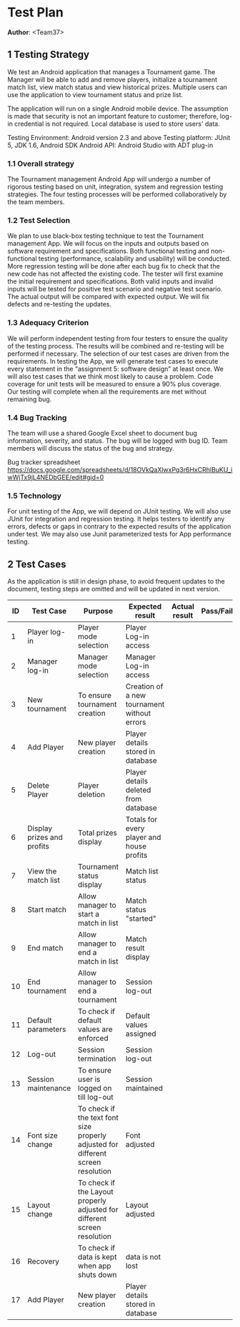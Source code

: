 # Test Plan


**Author**: \<Team37\>

## 1 Testing Strategy

We test an Android application that manages a Tournament game. The Manager will be able to add and remove players, initialize a tournament match list, view match status and view historical prizes. Multiple users can use the application to view tournament status and prize list.

The application will run on a single Android mobile device. The assumption is made that security is not an important feature to customer; therefore, log-in credential is not required. Local database is used to store users' data.

Testing Environment: Android version 2.3 and above
Testing platform: JUnit 5, JDK 1.6, Android SDK
Android API: Android Studio with ADT plug-in


### 1.1 Overall strategy

The Tournament management Android App will undergo a number of rigorous testing based on unit, integration, system and regression testing strategies. The four testing processes will be performed collaboratively by the team members.

### 1.2 Test Selection

We plan to use black-box testing technique to test the Tournament management App. We will focus on the inputs and outputs based on software requirement and specifications. Both functional testing and non-functional testing (performance, scalability and usability) will be conducted. More regression testing will be done after each bug fix to check that the new code has not affected the existing code. 
The tester will first examine the initial requirement and specifications. Both valid inputs and invalid inputs will be tested for positive test scenario and negative test scenario. The actual output will be compared with expected output. We will fix defects and re-testing the updates. 

### 1.3 Adequacy Criterion

We will perform independent testing from four testers to ensure the quality of the testing process. The results will be combined and re-testing will be performed if necessary. The selection of our test cases are driven from the requirements. In testing the App, we will generate test cases to execute every statement in the “assignment 5: software design” at least once. We will also test cases that we think most likely to cause a problem. Code coverage for unit tests will be measured to ensure a 90% plus coverage. Our testing will complete when all the requirements are met without remaining bug. 

### 1.4 Bug Tracking

The team will use a shared Google Excel sheet to document bug information, severity, and status. The bug will be logged with bug ID. Team members will discuss the status of the bug and strategy.

Bug tracker spreadsheet
https://docs.google.com/spreadsheets/d/18OVkQaXlwxPq3r6HxCRhlBuKU_iwWjTx9jL4NEDbGEE/edit#gid=0

### 1.5 Technology

For unit testing of the App, we will depend on JUnit testing. We will also use JUnit for integration and regression testing. It helps testers to identify any errors, defects or gaps in contrary to the expected results of the application under test. We may also use Junit parameterized tests for App performance testing. 



## 2 Test Cases

As the application is still in design phase, to avoid frequent updates to the document, testing steps are omitted and will be updated in next version. 

 
| ID | Test Case | Purpose | Expected result | Actual result | Pass/Fail |
| --- | --- | ---  | --- | --- | --- |
|1|Player log-in	|Player mode selection |		Player Log-in access| | | 		
|2|	Manager log-in	|Manager mode selection |		Manager Log-in access 		| | |
|3|	New tournament	|To ensure tournament creation |		Creation of a new tournament without errors				| | |
|4|	Add Player	|New player creation	 |	Player details stored in database				| | |
|5|	Delete Player	|Player deletion	 |	Player details deleted from database			| | |	
|6|	Display prizes and profits |	Total prizes display	 |	Totals for every player and house profits				| | |
|7|	View the match list |	Tournament status display	 |	Match list status				| | |
|8|	Start match	|Allow manager to start a match in list |		Match status "started"			| | |	
|9|	End match	|Allow manager to end a match in list	 |	Match result display			| | |	
|10|	End tournament 	|Allow manager to end a tournament  | 	Session log-out | |  |			
|11|	Default parameters	|To check if default values are enforced	 |	Default values assigned		| | |		
|12|	Log-out	|Session termination	 |	Session log-out		| | | 		
|13|	Session maintenance	|To ensure user is logged on till log-out	|	Session maintained		| | |		
|14| Font size change	|To check if the text font size properly adjusted for different screen resolution |		Font adjusted| | | 		
|15|	Layout change |To check if the Layout properly adjusted for different screen resolution |	Layout adjusted		| | |
|16|	Recovery	|To check if data is kept when app shuts down |	data is not lost			| | |
|17|	Add Player	|New player creation	|	Player details stored in database				| | |







